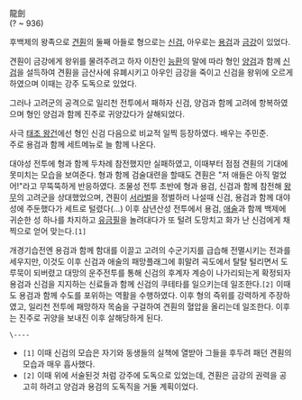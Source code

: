 龍劍  
(? ~ 936)

후백제의 왕족으로 [견훤](%EA%B2%AC%ED%9B%A4.md)의 둘째 아들로 형으로는
[신검](%EC%8B%A0%EA%B2%80.md), 아우로는 [용검](%EC%9A%A9%EA%B2%80.md)과
[금강](%EA%B8%88%EA%B0%95.md)이 있었다.

견훤이 금강에게 왕위를 물려주려고 하자 이찬인 [능환](%EB%8A%A5%ED%99%98.md)의 말에 따라 형인
[양검](%EC%96%91%EA%B2%80.md)과 함께 [신검](%EC%8B%A0%EA%B2%80.md)을 설득하여 견훤을
금산사에 유폐시키고 아우인 금강을 죽이고 신검을 왕위에 오르게 하였으며 이때는 강주 도독으로 있었다.

그러나 고려군의 공격으로 일리천 전투에서 패하자 신검, 양검과 함께 고려에 항복하였으며 형인 양검과 함께 진주로 귀양갔다가 살해되었다.

사극 [태조 왕건](%ED%83%9C%EC%A1%B0%20%EC%99%95%EA%B1%B4.md)에선 형인 신검 다음으로 비교적 일찍
등장하였다. 배우는 주민준.  
주로 용검과 함께 세트메뉴로 늘 함께 나온다.

대야성 전투에 형과 함께 두차례 참전했지만 실패하였고, 이때부터 점점 견훤의 기대에 못미치는 모습을 보여준다. 형과 함께 검술대련을 할때도
견훤은 "저 애들은 아직 멀었어!"라고 무뚝뚝하게 반응하였다. 조물성 전투 초반에 형과 용검, 신검과 함께 참전해
[왕무](%EC%99%95%EB%AC%B4.md)의 고려군을 상대했었으며, 견훤이
[서라벌](%EC%84%9C%EB%9D%BC%EB%B2%8C.md)을 정벌하러 나설때 신검, 용검과 함께 대야성에 주둔했다가 세트로
털렸다(...) 이후 삼년산성 전투에서 용검, [애술](%EC%95%A0%EC%88%A0.md)과 함께 백제에 귀순한 성 하나를
차지하고 [유금필](%EC%9C%A0%EA%B8%88%ED%95%84.md)을 놀려대다가 또 털려 도망치고 화가 난 신검에게 채찍으로
얻어 맞는다.`[1]`

개경기습전엔 용검과 함께 함대를 이끌고 고려의 수군기지를 급습해 전멸시키는 전과를 세우지만, 이것도 이후 신검과 애술의 패망플래그에 휘말려
곡도에서 탈탈 털리면서 도루묵이 되버렸고 대망의 운주전투를 통해 신검의 후계자 계승이 나가리되는게 확정되자 용검과 신검을 지지하는 신료들과
함께 신검의 쿠테타를 일으키는데 일조한다.`[2]` 이때도 용검과 함께 수도를 포위하는 역활을 수행하였다. 이후 형의 즉위를 강력하게
주장하였고, 일리천 전투에 패망하자 목숨을 구걸하여 견훤의 혈압을 올리는데 일조한다. 이후는 진주로 귀양을 보내진 이후 살해당하게 된다.

`\----`

  * `[1]` 이때 신검의 모습은 자기와 동생들의 실책에 열받아 그들을 후두려 패던 견훤의 모습과 매우 흡사했다.
  * `[2]` 이때 위에 서술된것 처럼 강주에 도독으로 있었는데, 견훤은 금강의 권력을 공고히 하려고 양검과 용검의 도독직을 거둘 계획이었다.

